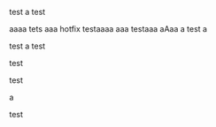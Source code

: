 test
a
test

aaaa
tets
aaa
hotfix testaaaa
aaa
testaaa
aAaa
a
test a

test
a
test

test

test

a

test